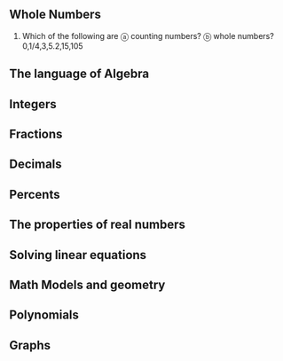 ## Whole Numbers
1. Which of the following are ⓐ counting numbers? ⓑ whole numbers?<br>
0,1/4,3,5.2,15,105
## The language of Algebra

## Integers

## Fractions

## Decimals

## Percents

## The properties of real numbers

## Solving linear equations

## Math Models and geometry

## Polynomials

## Graphs
